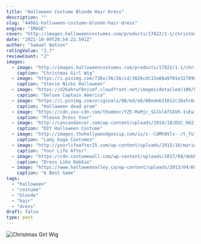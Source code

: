 ```yaml
---
title: "Halloween Costume Blonde Hair Dress"
description: ""
slug: "44661-halloween-costume-blonde-hair-dress"
engine: "IMAGE"
cover: "http://images.halloweencostumes.com/products/17822/1-1/christmas-girl-wig.jpg"
date: "2021-10-09T20:54:22.591Z"
author: "Samuel Watson"
ratingValue: "3.7"
reviewCount: "2"
images:
  - image: "http://images.halloweencostumes.com/products/17822/1-1/christmas-girl-wig.jpg"
    caption: "Christmas Girl Wig"
  - image: "https://i.pinimg.com/736x/36/26/cd/3626cdc33a88a9f01e327890fcc524c1.jpg"
    caption: "Stevie Nicks Halloween"
  - image: "https://d26ahrwf8njsmf.cloudfront.net/images/detailed/108/kids_captain_america.jpg?t=1555426523"
    caption: "Deluxe Captain America"
  - image: "https://i.pinimg.com/originals/88/ed/e6/88ede631012c36a5c642ba8bd8aabccb.jpg"
    caption: "Halloween dead prom"
  - image: "https://cdn.vox-cdn.com/thumbor/YZ5-MxMjc_SGlklAfSXVh-1sEwI=/0x110:2451x1489/1600x900/cdn.vox-cdn.com/uploads/chorus_image/image/51609775/gordonramsaycostume.0.jpg"
    caption: "Please Dress Your"
  - image: "http://cancandancer.com/wp-content/uploads/2014/10/DSC_00212.jpg"
    caption: "DIY Halloween Costume"
  - image: "http://images.thehollywoodgossip.com/iu/s--CdMh0Vlv--/t_full/f_auto,fl_lossy,q_75/v1364526337/dominatrix-gaga.jpg"
    caption: "Lady Gaga Costumes"
  - image: "http://yourlifeafter25.com/wp-content/uploads/2015/10/marieantoinette.jpg"
    caption: "Your Life After"
  - image: "https://cdn.costumewall.com/wp-content/uploads/2017/08/debbie-thornberry.jpg"
    caption: "Dress Like Debbie"
  - image: "https://www.halloweenalley.ca/wp-content/uploads/2013/04/KGrHqRq4E-ZWZrPuCBP3SIWukQ60_3.jpg"
    caption: "6 Best Game"
tags:
  - "halloween"
  - "costume"
  - "blonde"
  - "hair"
  - "dress"
draft: false
type: post
---
```



![Christmas Girl Wig](http://images.halloweencostumes.com/products/17822/1-1/christmas-girl-wig.jpg "Christmas Girl Wig")


<!--inArticleAds-->

<!--galleryOne-->


<!--inArticleAds-->

<!--galleryTwo-->


<!--galleryThree-->

